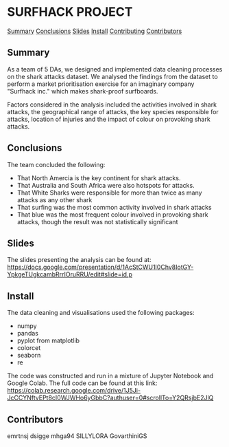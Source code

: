 # SURFHACK PROJECT

[Summary](#Summary)
[Conclusions](#Conclusions)
[Slides](#Slides)
[Install](#Install)
[Contributing](#Contributing)
[Contributors](#Contributors)

## Summary

As a team of 5 DAs, we designed and implemented data cleaning processes on the shark attacks dataset. We analysed the findings from the dataset to perform a market prioritisation exercise for an imaginary company "Surfhack inc." which makes shark-proof surfboards. 

Factors considered in the analysis included the activities involved in shark attacks, the geographical range of attacks, the key species responsible for attacks, location of injuries and the impact of colour on provoking shark attacks. 

## Conclusions

The team concluded the following:
* That North Amercia is the key continent for shark attacks.
* That Australia and South Africa were also hotspots for attacks.
* That White Sharks were responsible for more than twice as many attacks as any other shark
* That surfing was the most common activity involved in shark attacks
* That blue was the most frequent colour involved in provoking shark attacks, though the result was not statistically significant

## Slides

The slides presenting the analysis can be found at: https://docs.google.com/presentation/d/1AcStCWU1I0Chv8IotGY-YpkgeTUgkcambRrrIOruRRU/edit#slide=id.p

## Install

The data cleaning and visualisations used the following packages:
* numpy
* pandas
* pyplot from matplotlib
* colorcet
* seaborn
* re

The code was constructed and run in a mixture of Jupyter Notebook and Google Colab. The full code can be found at this link: https://colab.research.google.com/drive/1J5Ji-JcCCYNftvEPt8cI0WJWHo6yGbbC?authuser=0#scrollTo=Y2QRsjbE2JlQ


## Contributors

emrtnsj
dsigge
mhga94
SILLYLORA
GovarthiniGS
